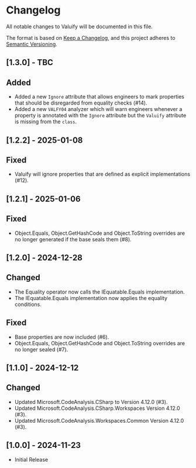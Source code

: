 # Changelog
All notable changes to Valuify will be documented in this file.

The format is based on [Keep a Changelog](https://keepachangelog.com/en/1.0.0/),
and this project adheres to [Semantic Versioning](https://semver.org/spec/v2.0.0.html).

## [1.3.0] - TBC

## Added

- Added a new `Ignore` attribute that allows engineers to mark properties that should be disregarded from equality checks (#14).
- Added a new `VALFY04` analyzer which will warn engineers whenever a property is annotated with the `Ignore` attribute but the `Valuify` attribute is missing from the `class`.

## [1.2.2] - 2025-01-08

## Fixed

- Valuify will ignore properties that are defined as explicit implementations (#12).

## [1.2.1] - 2025-01-06

## Fixed

- Object.Equals, Object.GetHashCode and Object.ToString overrides are no longer generated if the base seals them (#8).

## [1.2.0] - 2024-12-28

## Changed

- The Equality operator now calls the IEquatable.Equals implementation.
- The IEquatable.Equals implementation now applies the equality conditions.

## Fixed

- Base properties are now included (#6).
- Object.Equals, Object.GetHashCode and Object.ToString overrides are no longer sealed (#7).

## [1.1.0] - 2024-12-12

## Changed

- Updated Microsoft.CodeAnalysis.CSharp to Version 4.12.0 (#3).
- Updated Microsoft.CodeAnalysis.CSharp.Workspaces Version 4.12.0 (#3).
- Updated Microsoft.CodeAnalysis.Workspaces.Common Version 4.12.0 (#3).

## [1.0.0] - 2024-11-23

- Initial Release
